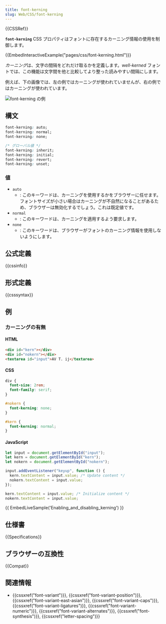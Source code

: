```yaml
---
title: font-kerning
slug: Web/CSS/font-kerning
---
```


{{CSSRef}}

**`font-kerning`** CSS プロパティはフォントに存在するカーニング情報の使用を制御します。

{{EmbedInteractiveExample("pages/css/font-kerning.html")}}

*カーニング*は、文字の間隔をどれだけ取るかを定義します。_well-kerned_ フォントでは、この機能は文字間を他と比較してより整った読みやすい間隔にします。

例えば、下の画像では、左の例ではカーニングが使われていませんが、右の例ではカーニングが使われています。

![font-kerning の例](font-kerning.png)

## 構文

```css
font-kerning: auto;
font-kerning: normal;
font-kerning: none;

/* グローバル値 */
font-kerning: inherit;
font-kerning: initial;
font-kerning: revert;
font-kerning: unset;
```

### 値

- `auto`
  - : このキーワードは、カーニングを使用するかをブラウザーに任せます。フォントサイズが小さい場合はカーニングが不自然になることがあるため、ブラウザーは無効化するでしょう。これは既定値です。
- `normal`
  - : このキーワードは、カーニングを適用するよう要求します。
- `none`
  - : このキーワードは、ブラウザーがフォントのカーニング情報を使用しないようにします。

## 公式定義

{{cssinfo}}

## 形式定義

{{csssyntax}}

## 例

<h3 id="Enabling_and_disabling_kerning">カーニングの有無</h3>

#### HTML

```html
<div id="kern"></div>
<div id="nokern"></div>
<textarea id="input">AV T. ij</textarea>
```

#### CSS

```css
div {
  font-size: 2rem;
  font-family: serif;
}

#nokern {
  font-kerning: none;
}

#kern {
  font-kerning: normal;
}
```

#### JavaScript

```js
let input = document.getElementById("input");
let kern = document.getElementById("kern");
let nokern = document.getElementById("nokern");

input.addEventListener("keyup", function () {
  kern.textContent = input.value; /* Update content */
  nokern.textContent = input.value;
});

kern.textContent = input.value; /* Initialize content */
nokern.textContent = input.value;
```

{{ EmbedLiveSample('Enabling_and_disabling_kerning') }}

## 仕様書

{{Specifications}}

## ブラウザーの互換性

{{Compat}}

## 関連情報

- {{cssxref("font-variant")}}, {{cssxref("font-variant-position")}}, {{cssxref("font-variant-east-asian")}}, {{cssxref("font-variant-caps")}}, {{cssxref("font-variant-ligatures")}}, {{cssxref("font-variant-numeric")}}, {{cssxref("font-variant-alternates")}}, {{cssxref("font-synthesis")}}, {{cssxref("letter-spacing")}}
